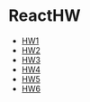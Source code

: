 # ReactHW
- [HW1](https://viktarprof.github.io/ReactHW/HW1(react_velozar)/myapp)
- [HW2](https://viktarprof.github.io/ReactHW/HW2(react_card))
- [HW3](https://viktarprof.github.io/ReactHW/HW3(react_personal_organizer))
- [HW4](https://viktarprof.github.io/ReactHW/HW4(react_products))
- [HW5](https://viktarprof.github.io/ReactHW/HW5(John_CV))
- [HW6](https://viktarprof.github.io/ReactHW/Еврокран/index.html)

